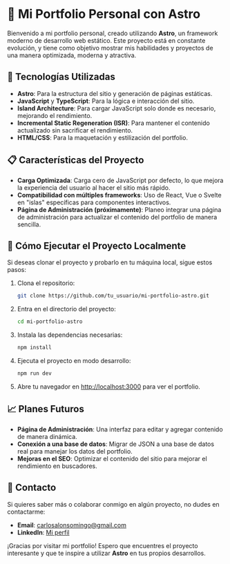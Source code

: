# 🚀 Mi Portfolio Personal con Astro

Bienvenido a mi portfolio personal, creado utilizando **Astro**, un framework moderno de desarrollo web estático. Este proyecto está en constante evolución, y tiene como objetivo mostrar mis habilidades y proyectos de una manera optimizada, moderna y atractiva.

## 🌟 Tecnologías Utilizadas
- **Astro**: Para la estructura del sitio y generación de páginas estáticas.
- **JavaScript** y **TypeScript**: Para la lógica e interacción del sitio.
- **Island Architecture**: Para cargar JavaScript solo donde es necesario, mejorando el rendimiento.
- **Incremental Static Regeneration (ISR)**: Para mantener el contenido actualizado sin sacrificar el rendimiento.
- **HTML/CSS**: Para la maquetación y estilización del portfolio.

## 📋 Características del Proyecto
- **Carga Optimizada**: Carga cero de JavaScript por defecto, lo que mejora la experiencia del usuario al hacer el sitio más rápido.
- **Compatibilidad con múltiples frameworks**: Uso de React, Vue o Svelte en "islas" específicas para componentes interactivos.
- **Página de Administración (próximamente)**: Planeo integrar una página de administración para actualizar el contenido del portfolio de manera sencilla.

## 🔧 Cómo Ejecutar el Proyecto Localmente

Si deseas clonar el proyecto y probarlo en tu máquina local, sigue estos pasos:

1. Clona el repositorio:
   ```sh
   git clone https://github.com/tu_usuario/mi-portfolio-astro.git
   ```

2. Entra en el directorio del proyecto:
   ```sh
   cd mi-portfolio-astro
   ```

3. Instala las dependencias necesarias:
   ```sh
   npm install
   ```

4. Ejecuta el proyecto en modo desarrollo:
   ```sh
   npm run dev
   ```

5. Abre tu navegador en [http://localhost:3000](http://localhost:3000) para ver el portfolio.

## 📈 Planes Futuros
- **Página de Administración**: Una interfaz para editar y agregar contenido de manera dinámica.
- **Conexión a una base de datos**: Migrar de JSON a una base de datos real para manejar los datos del portfolio.
- **Mejoras en el SEO**: Optimizar el contenido del sitio para mejorar el rendimiento en buscadores.


## 📧 Contacto
Si quieres saber más o colaborar conmigo en algún proyecto, no dudes en contactarme:
- **Email**: carlosalonsomingo@gmail.com
- **LinkedIn**: [Mi perfil](https://www.linkedin.com/in/carlosalonsoia/)

¡Gracias por visitar mi portfolio! Espero que encuentres el proyecto interesante y que te inspire a utilizar **Astro** en tus propios desarrollos.

